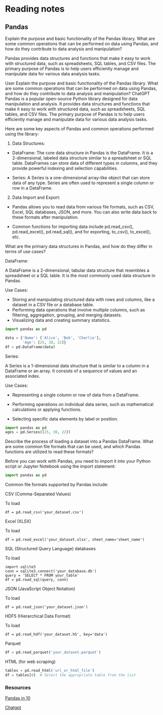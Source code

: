 # Reading notes

## Pandas

Explain the purpose and basic functionality of the Pandas library. What are some common operations that can be performed on data using Pandas, and how do they contribute to data analysis and manipulation?

Pandas provides data structures and functions that make it easy to work with structured data, such as spreadsheets, SQL tables, and CSV files. The primary purpose of Pandas is to help users efficiently manage and manipulate data for various data analysis tasks.



User
Explain the purpose and basic functionality of the Pandas library. What are some common operations that can be performed on data using Pandas, and how do they contribute to data analysis and manipulation?
ChatGPT
Pandas is a popular open-source Python library designed for data manipulation and analysis. It provides data structures and functions that make it easy to work with structured data, such as spreadsheets, SQL tables, and CSV files. The primary purpose of Pandas is to help users efficiently manage and manipulate data for various data analysis tasks.

Here are some key aspects of Pandas and common operations performed using the library:

1. Data Structures:

* DataFrame: The core data structure in Pandas is the DataFrame. It is a 2-dimensional, labeled data structure similar to a spreadsheet or SQL table. DataFrames can store data of different types in columns, and they provide powerful indexing and selection capabilities.

* Series: A Series is a one-dimensional array-like object that can store data of any type. Series are often used to represent a single column or row in a DataFrame.

2. Data Import and Export:

* Pandas allows you to read data from various file formats, such as CSV, Excel, SQL databases, JSON, and more. You can also write data back to these formats after manipulation.

* Common functions for importing data include pd.read_csv(), pd.read_excel(), pd.read_sql(), and for exporting, to_csv(), to_excel(), etc.

What are the primary data structures in Pandas, and how do they differ in terms of use cases?

DataFrame:

A DataFrame is a 2-dimensional, tabular data structure that resembles a spreadsheet or a SQL table. It is the most commonly used data structure in Pandas.

Use Cases:

* Storing and manipulating structured data with rows and columns, like a dataset in a CSV file or a database table.
* Performing data operations that involve multiple columns, such as filtering, aggregation, grouping, and merging datasets.
* Visualizing data and creating summary statistics.

```python
import pandas as pd

data = {'Name': ['Alice', 'Bob', 'Charlie'],
        'Age': [25, 30, 22]}
df = pd.DataFrame(data)
```
Series:

A Series is a 1-dimensional data structure that is similar to a column in a DataFrame or an array. It consists of a sequence of values and an associated index.

Use Cases:

* Representing a single column or row of data from a DataFrame.

* Performing operations on individual data series, such as mathematical calculations or applying functions.

* Selecting specific data elements by label or position.


```python
import pandas as pd
ages = pd.Series([25, 30, 22])

```

Describe the process of loading a dataset into a Pandas DataFrame. What are some common file formats that can be used, and which Pandas functions are utilized to read these formats?

Before you can work with Pandas, you need to import it into your Python script or Jupyter Notebook using the import statement:

```python
import pandas as pd

```
Common file formats supported by Pandas include:

CSV (Comma-Separated Values)

To load

```pyton
df = pd.read_csv('your_dataset.csv')

```

Excel (XLSX)

To load

```pyton
df = pd.read_excel('your_dataset.xlsx', sheet_name='sheet_name')

```

SQL (Structured Query Language) databases

To load

```pyton
import sqlite3
conn = sqlite3.connect('your_database.db')
query = 'SELECT * FROM your_table'
df = pd.read_sql(query, conn)

```

JSON (JavaScript Object Notation)

To load

```pyton
df = pd.read_json('your_dataset.json')

```

HDF5 (Hierarchical Data Format)

To load

```pyton
df = pd.read_hdf('your_dataset.h5', key='data')

```

Parquet
```python
df = pd.read_parquet('your_dataset.parquet')

```

HTML (for web scraping)
```python
tables = pd.read_html('url_or_html_file')
df = tables[0]  # Select the appropriate table from the list

```

### Resources

[Pandas in 10](https://pandas.pydata.org/pandas-docs/stable/user_guide/10min.html)

[Chatgpt](https://chat.openai.com/)